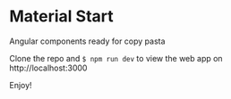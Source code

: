 Material Start
==============

Angular components ready for copy pasta

Clone the repo and ```$ npm run dev``` to view the web app on http://localhost:3000

Enjoy!
